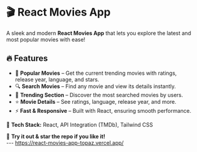 # 🎬 React Movies App  

A sleek and modern **React Movies App** that lets you explore the latest and most popular movies with ease!  

## 🔥 Features  
- 📌 **Popular Movies** – Get the current trending movies with ratings, release year, language, and stars.  
- 🔍 **Search Movies** – Find any movie and view its details instantly.  
- 🚀 **Trending Section** – Discover the most searched movies by users.  
- ⭐ **Movie Details** – See ratings, language, release year, and more.  
- ⚡ **Fast & Responsive** – Built with React, ensuring smooth performance.  

📌 **Tech Stack:** React, API Integration (TMDb), Tailwind CSS  

🚀 **Try it out & star the repo if you like it!**  
---  https://react-movies-app-topaz.vercel.app/
 
